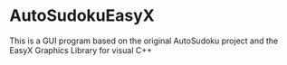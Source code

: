 # AutoSudokuEasyX
This is a GUI program based on the original AutoSudoku project and the EasyX Graphics Library for visual C++

